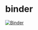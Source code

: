 # binder


[![Binder](https://mybinder.org/badge_logo.svg)](https://mybinder.org/v2/gh/UysnX7/binder.git/main)
